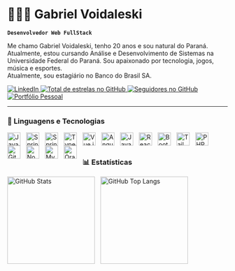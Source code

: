 # 👨🏾‍💻 Gabriel Voidaleski 

**`Desenvolvedor Web FullStack`**

Me chamo Gabriel Voidaleski, tenho 20 anos e sou natural do Paraná. Atualmente, estou cursando Análise e Desenvolvimento de Sistemas na Universidade Federal do Paraná. Sou apaixonado por tecnologia, jogos, música e esportes.  
Atualmente, sou estagiário no Banco do Brasil SA.

<p align="left">
    <a href="https://www.linkedin.com/in/gabriel-voidaleski-40864a215/">
        <img 
            alt="LinkedIn" 
            title="LinkedIn"
            src="https://custom-icon-badges.demolab.com/badge/LinkedIn-0A66C2?style=for-the-badge&logo=linkedin&logoColor=white"
        />
    </a>
    <a href="https://github.com/voidalzk?tab=repositories&sort=stargazers">
        <img 
            alt="Total de estrelas no GitHub" 
            title="Total de estrelas no GitHub"
            src="https://custom-icon-badges.demolab.com/github/stars/voidalzk?color=55960c&style=for-the-badge&labelColor=488207&logo=star&label=Estrelas"
        />
    </a>
    <a href="https://github.com/voidalzk?tab=followers">
        <img 
            alt="Seguidores no GitHub" 
            title="Me siga no GitHub"
            src="https://custom-icon-badges.demolab.com/github/followers/voidalzk?color=236ad3&labelColor=1155ba&style=for-the-badge&logo=github&label=Seguidores&logoColor=white"
        />
    </a>
    <a href="https://gvoida.vercel.app/">
        <img 
            alt="Portfólio Pessoal" 
            title="Meu Portfólio"
            src="https://custom-icon-badges.demolab.com/badge/Portfólio-000000?style=for-the-badge&logo=vercel&logoColor=white"
        />
    </a>
</p>


---
### 🤖 Linguagens e Tecnologias

<img 
    align="left" 
    alt="Java"
    title="Java" 
    width="30px" 
    style="padding-right: 10px;" 
    src="https://cdn.jsdelivr.net/gh/devicons/devicon@latest/icons/java/java-original.svg" 
/>
<img 
    align="left" 
    alt="Spring Boot"
    title="Spring Boot" 
    width="30px" 
    style="padding-right: 10px;" 
    src="https://cdn.jsdelivr.net/gh/devicons/devicon@latest/icons/spring/spring-original.svg" 
/>
<img
    align="left" 
    alt="Spring Boot"
    title="Spring Boot" 
    width="30px" 
    style="padding-right: 10px;" 
    src="https://cdn.jsdelivr.net/gh/devicons/devicon@latest/icons/rabbitmq/rabbitmq-original.svg" 
/>
<img 
    align="left" 
    alt="TypeScript"
    title="TypeScript" 
    width="30px" 
    style="padding-right: 10px;" 
    src="https://cdn.jsdelivr.net/gh/devicons/devicon@latest/icons/typescript/typescript-original.svg" 
/>
<img 
    align="left" 
    alt="Vue.js" 
    title="Vue.js"
    width="30px" 
    style="padding-right: 10px;" 
    src="https://cdn.jsdelivr.net/gh/devicons/devicon@latest/icons/vuejs/vuejs-original.svg" 
/>
<img 
    align="left" 
    alt="Angular"
    title="Angular" 
    width="30px" 
    style="padding-right: 10px;" 
    src="https://cdn.jsdelivr.net/gh/devicons/devicon@latest/icons/angular/angular-original.svg" 
/>
<img 
    align="left" 
    alt="JavaScript" 
    title="JavaScript"
    width="30px" 
    style="padding-right: 10px;" 
    src="https://cdn.jsdelivr.net/gh/devicons/devicon@latest/icons/javascript/javascript-original.svg" 
/>
<img 
    align="left" 
    alt="React"
    title="React" 
    width="30px" 
    style="padding-right: 10px;" 
    src="https://cdn.jsdelivr.net/gh/devicons/devicon@latest/icons/react/react-original.svg" 
/>
<img 
    align="left" 
    alt="Bootstrap"
    title="Bootstrap" 
    width="30px" 
    style="padding-right: 10px;" 
    src="https://cdn.jsdelivr.net/gh/devicons/devicon@latest/icons/bootstrap/bootstrap-original.svg" 
/>
<img 
    align="left" 
    alt="Tailwind" 
    title="Tailwind"
    width="30px" 
    style="padding-right: 10px;" 
    src="https://cdn.jsdelivr.net/gh/devicons/devicon@latest/icons/tailwindcss/tailwindcss-original.svg" 
/>
<img 
    align="left" 
    alt="PHP" 
    title="PHP"
    width="30px" 
    style="padding-right: 10px;" 
    src="https://cdn.jsdelivr.net/gh/devicons/devicon@latest/icons/php/php-original.svg" 
/>
<img 
    align="left" 
    alt="Git" 
    title="Git"
    width="30px" 
    style="padding-right: 10px;" 
    src="https://cdn.jsdelivr.net/gh/devicons/devicon@latest/icons/git/git-original.svg" 
/>
<img 
    align="left" 
    alt="Node.js" 
    title="Node.js"
    width="30px" 
    style="padding-right: 10px;" 
    src="https://cdn.jsdelivr.net/gh/devicons/devicon@latest/icons/nodejs/nodejs-original.svg" 
/>
<img 
    align="left" 
    alt="MySql" 
    title="MySql"
    width="30px" 
    style="padding-right: 10px;" 
    src="https://cdn.jsdelivr.net/gh/devicons/devicon@latest/icons/mysql/mysql-original.svg" 
/>
<img 
    align="left" 
    alt="Oracle" 
    title="Oracle"
    width="30px" 
    style="padding-right: 10px;" 
    src="https://cdn.jsdelivr.net/gh/devicons/devicon@latest/icons/oracle/oracle-original.svg" 
/>

<br>
<br/>

### 📊 Estatísticas

<p>
  <img 
    align="left" 
    alt="GitHub Stats" 
    height="200" 
    style="padding-right: 10px;" 
    src="https://github-readme-stats.vercel.app/api?username=voidalzk&show_icons=true&theme=tokyonight&include_all_commits=true&locale=pt-br" 
  />

  <img 
    align="left" 
    alt="GitHub Top Langs" 
    height="200" 
    src="https://github-readme-stats.vercel.app/api/top-langs/?username=voidalzk&theme=tokyonight&layout=compact&custom_title=Tecnologias&langs_count=9" 
  />
</p>
